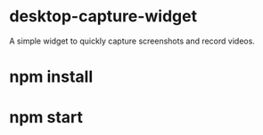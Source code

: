 # desktop-capture-widget
A simple widget to quickly capture screenshots and record videos.

# npm install
# npm start